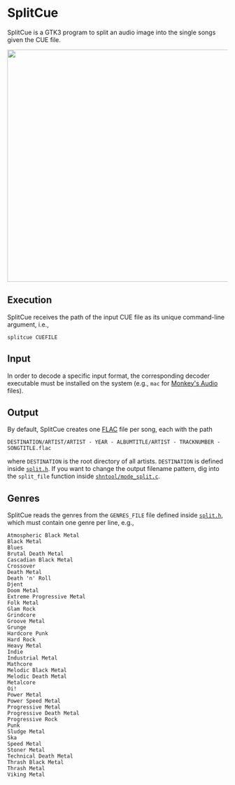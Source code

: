 SplitCue
===================
SplitCue is a GTK3 program to split an audio image into the single songs given the CUE file.

<p align="center"><img src="http://i.imgur.com/kZaEYfQ.png" width="530" /></p>

Execution
----------
SplitCue receives the path of the input CUE file as its unique command-line argument, i.e.,
```
splitcue CUEFILE
```

Input
----------
In order to decode a specific input format, the corresponding decoder executable must be installed on the system (e.g., `mac` for [Monkey's Audio](http://www.monkeysaudio.com) files).

Output
----------
By default, SplitCue creates one [FLAC](https://xiph.org/flac) file per song, each with the path
```
DESTINATION/ARTIST/ARTIST - YEAR - ALBUMTITLE/ARTIST - TRACKNUMBER - SONGTITLE.flac
```
where `DESTINATION` is the root directory of all artists. 
`DESTINATION` is defined inside [`split.h`](split.h).
If you want to change the output filename pattern, dig into the `split_file` function inside [`shntool/mode_split.c`](shntool/mode_split.c).

Genres
----------
SplitCue reads the genres from the `GENRES_FILE` file defined inside [`split.h`](split.h), which must contain one genre per line, e.g.,

    Atmospheric Black Metal
    Black Metal
    Blues
    Brutal Death Metal
    Cascadian Black Metal
    Crossover
    Death Metal
    Death 'n' Roll
    Djent
    Doom Metal
    Extreme Progressive Metal
    Folk Metal
    Glam Rock
    Grindcore
    Groove Metal
    Grunge
    Hardcore Punk
    Hard Rock
    Heavy Metal
    Indie
    Industrial Metal
    Mathcore
    Melodic Black Metal
    Melodic Death Metal
    Metalcore
    Oi!
    Power Metal
    Power Speed Metal
    Progressive Metal
    Progressive Death Metal
    Progressive Rock
    Punk
    Sludge Metal
    Ska
    Speed Metal
    Stoner Metal
    Technical Death Metal
    Thrash Black Metal
    Thrash Metal
    Viking Metal
